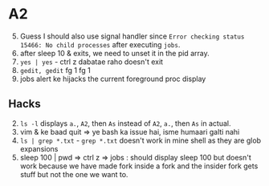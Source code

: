 # A2

5. Guess I should also use signal handler since `Error checking status 15466: No child processes` after executing `jobs`.
10. after sleep 10 & exits, we need to unset it in the pid array.
11. `yes | yes` - ctrl z dabatae raho doesn't exit
12. `gedit, gedit` fg 1 fg 1
13. jobs alert ke hijacks the current foreground proc display

## Hacks

2. `ls -l` displays `a.`, `A2`, then `As` instead of `A2`, `a.`, then `As` in actual.
11. vim & ke  baad quit => ye bash ka issue hai, isme humaari galti nahi
3. `ls | grep *.txt` - `grep *.txt` doesn't work in mine shell as they are glob expansions
13. sleep 100 | pwd => ctrl z => jobs : should display sleep 100 but doesn't work because we have made fork inside a fork and the insider fork gets stuff but not the one we want to.